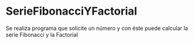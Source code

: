 # SerieFibonacciYFactorial
Se realiza programa que solicite un número y con éste puede calcular la serie Fibonacci y la Factorial

